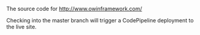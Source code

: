 The source code for http://www.owinframework.com/

Checking into the master branch will trigger a CodePipeline deployment to the live site.
